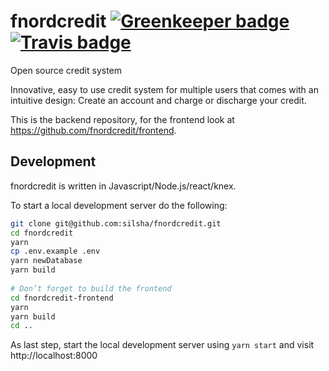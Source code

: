 # fnordcredit [![Greenkeeper badge](https://badges.greenkeeper.io/fnordcredit/fnordcredit.svg)](https://greenkeeper.io/) [![Travis badge](https://travis-ci.org/fnordcredit/fnordcredit.svg?branch=master)](https://travis-ci.org/silsha/fnordcredit)
Open source credit system

Innovative, easy to use credit system for multiple users that comes with an intuitive design: Create an account and charge or discharge your credit.

This is the backend repository, for the frontend look at https://github.com/fnordcredit/frontend.

## Development
fnordcredit is written in Javascript/Node.js/react/knex.

To start a local development server do the following:

```sh
git clone git@github.com:silsha/fnordcredit.git
cd fnordcredit
yarn
cp .env.example .env
yarn newDatabase
yarn build
  
# Don’t forget to build the frontend
cd fnordcredit-frontend
yarn
yarn build
cd ..
```

As last step, start the local development server using ```yarn start``` and visit http://localhost:8000
